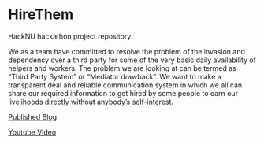 # HireThem
HackNU hackathon project repository.

We as a team have committed to resolve the problem of the invasion and dependency over a third party for some of the very basic daily availability of helpers and workers. The problem we are looking at can be termed as “Third Party System” or “Mediator drawback”. We want to make a transparent deal and reliable communication system in which we all can share our required information to get hired by some people to earn our livelihoods directly without anybody’s self-interest.

[Published Blog](https://hire-them.hashnode.dev/hire-them)

[Youtube Video](https://www.youtube.com/watch?v=D_wGZQ0qIYc)
